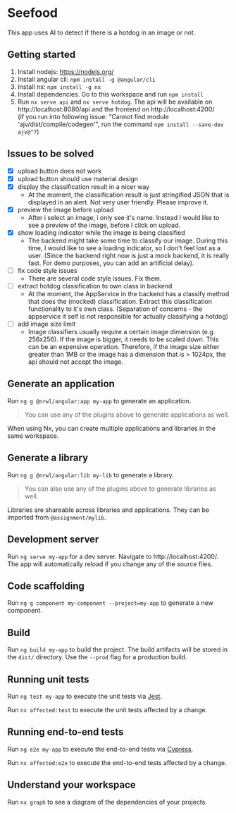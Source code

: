 # Seefood
This app uses AI to detect if there is a hotdog in an image or not.

## Getting started
1. Install nodejs: https://nodejs.org/
2. Install angular cli: `npm install -g @angular/cli`
3. Install nx: `npm install -g nx`
4. Install dependencies. Go to this workspace and run `npm install`
5. Run `nx serve api` and `nx serve hotdog`. The api will be available on http://localhost:8080/api and the frontend on http://localhost:4200/ \
(if you run into following issue: "Cannot find module 'ajv/dist/compile/codegen'", run the command `npm install --save-dev ajv@^7`)

## Issues to be solved
- [x] upload button does not work
- [x] upload button should use material design
- [x] display the classification result in a nicer way
  - At the moment, the classification result is just stringified JSON that is displayed in an alert. Not very user friendly. Please improve it.
- [x] preview the image before upload
  - After i select an image, i only see it's name. Instead I would like to see a preview of the image, before I click on upload.
- [x] show loading indicator while the image is being classified
  - The backend might take some time to classify our image. During this time, I would like to see a loading indicator, so I don't feel lost as a user. (Since the backend right now is just a mock backend, it is really fast. For demo purposes, you can add an artificial delay).
- [ ] fix code style issues
  - There are several code style issues. Fix them.
- [ ] extract hotdog classification to own class in backend
  - At the moment, the AppService in the backend has a classify method that does the (mocked) classification. Extract this classification functionality to it's own class. (Separation of concerns - the appservice it self is not responsible for actually classifying a hotdog)
- [ ] add image size limit
  - Image classifiers usually require a certain image dimension (e.g. 256x256). If the image is bigger, it needs to be scaled down. This can be an expensive operation. Therefore, if the image size either greater than 1MB or the image has a dimension that is > 1024px, the api should not accept the image.

## Generate an application

Run `ng g @nrwl/angular:app my-app` to generate an application.

> You can use any of the plugins above to generate applications as well.

When using Nx, you can create multiple applications and libraries in the same workspace.

## Generate a library

Run `ng g @nrwl/angular:lib my-lib` to generate a library.

> You can also use any of the plugins above to generate libraries as well.

Libraries are shareable across libraries and applications. They can be imported from `@assignment/mylib`.

## Development server

Run `ng serve my-app` for a dev server. Navigate to http://localhost:4200/. The app will automatically reload if you change any of the source files.

## Code scaffolding

Run `ng g component my-component --project=my-app` to generate a new component.

## Build

Run `ng build my-app` to build the project. The build artifacts will be stored in the `dist/` directory. Use the `--prod` flag for a production build.

## Running unit tests

Run `ng test my-app` to execute the unit tests via [Jest](https://jestjs.io).

Run `nx affected:test` to execute the unit tests affected by a change.

## Running end-to-end tests

Run `ng e2e my-app` to execute the end-to-end tests via [Cypress](https://www.cypress.io).

Run `nx affected:e2e` to execute the end-to-end tests affected by a change.

## Understand your workspace

Run `nx graph` to see a diagram of the dependencies of your projects.
